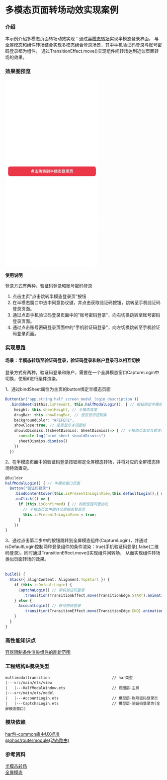 # 多模态页面转场动效实现案例

### 介绍

本示例介绍多模态页面转场动效实现：通过[半模态转场](https://developer.huawei.com/consumer/cn/doc/harmonyos-references/ts-universal-attributes-sheet-transition-0000001820880845)实现半模态登录界面，
与[全屏模态](https://developer.huawei.com/consumer/cn/doc/harmonyos-references/ts-universal-attributes-modal-transition-0000001821000821)和组件转场结合实现多模态组合登录场景，其中手机验证码登录与账号密码登录都为组件，
通过TransitionEffect.move()实现组件间转场达到近似页面转场的效果。

### 效果图预览

<img src="../../product/entry/src/main/resources/base/media/multi_modal_transition.gif" width="300">

**使用说明**

登录方式有两种，验证码登录和账号密码登录
1. 点击主页"点击跳转半模态登录页"按钮
2. 在半模态窗口中选中同意协议键，并点击获取验证码按钮，跳转至手机验证码登录页面。
3. 通过点击手机验证码登录页面中的"账号密码登录"，向右切换跳转至账号密码登录页面。
4. 通过点击账号密码登录页面中的"手机验证码登录"，向左切换跳转至手机验证码登录页面。

### 实现思路
#### 场景：半模态转场至验证码登录，验证码登录和账户登录可以相互切换

登录方式有两种，验证码登录和账户，需要在一个全屏模态窗口CaptureLogin中切换，使用if进行条件渲染。

1、通过bindSheet属性为主页的button绑定半模态页面
```typescript
Button($r('app.string.half_screen_modal_login_description'))
  .bindSheet($$this.isPresent, this.halfModalLogin(), { // 按钮绑定半模态转场
    height: this.sheetHeight, // 半模态高度
    dragBar: this.showDragBar, // 是否显示控制条
    backgroundColor: "#FEFEFE",
    showClose:true, // 是否显示关闭图标
    shouldDismiss:((sheetDismiss: SheetDismiss)=> { // 半模态页面交互式关闭回调函数
      console.log("bind sheet shouldDismiss")
      sheetDismiss.dismiss()
    })
  })
```
2、在半模态页面中的验证码登录按钮绑定全屏模态转场，并将对应的全屏模态转场特效置空。
```typescript
@Builder
halfModalLogin() { // 半模态窗口页面
  Button("验证码登录")
    .bindContentCover(this.isPresentInLoginView,this.defaultLogin(),{ modalTransition: ModalTransition.NONE}) // 全屏模态转场
    .onClick(() => {
      if (this.isConfirmed) { // 判断是否同意协议
        // 半模态页面中跳转全屏模态登录页
        this.isPresentInLoginView = true;
      }
    })
}
```
3、通过点击第二步中的按钮跳转到全屏模态组件(CaptureLogin)，并通过isDefaultLogin控制两种登录组件的条件渲染：true(手机验证码登录),false(二维码登录)，同时通过TransitionEffect.move()实现组件间转场，
从而实现组件转场类似页面转场的效果。
```typescript

build() {
  Stack({ alignContent: Alignment.TopStart }) {
    if (this.isDefaultLogin) {
      CaptchaLogin() // 手机验证码登录
        .transition(TransitionEffect.move(TransitionEdge.START).animation({ duration: EffectDuration, curve: Curve.Linear })) // 从左边推出
    } else {
      AccountLogin() // 账号密码登录
        .transition(TransitionEffect.move(TransitionEdge.END).animation({ duration: EffectDuration, curve: Curve.Linear })) // 从右边推出
    }
  }
}
```

### 高性能知识点

[容器限制条件渲染组件的刷新范围](https://docs.openharmony.cn/pages/v4.0/zh-cn/application-dev/performance/proper-choice-between-if-and-visibility.md/#%E6%9D%A1%E4%BB%B6%E6%B8%B2%E6%9F%93%E5%92%8C%E5%AE%B9%E5%99%A8%E9%99%90%E5%88%B6)

### 工程结构&模块类型

   ```
   multimodaltransition                            // har类型
   |---src/main/ets/view
   |   |---HalfModalWindow.ets                     // 视图层-主页
   |---src/main/ets/model
   |   |---AccountLogin.ets                        // 模型层-账号密码登录页 
   |   |---CaptchaLogin.ets                        // 模型层-验证码登录页(全屏模态窗口) 
   ```

### 模块依赖

[har包-common库中UX标准](../../common/utils/src/main/resources/base/element)  
[@ohos/routermodule(动态路由)](../../feature/routermodule)

### 参考资料

[半模态转场](https://developer.huawei.com/consumer/cn/doc/harmonyos-references/ts-universal-attributes-sheet-transition-0000001820880845)  
[全屏模态](https://developer.huawei.com/consumer/cn/doc/harmonyos-references/ts-universal-attributes-modal-transition-0000001821000821)
